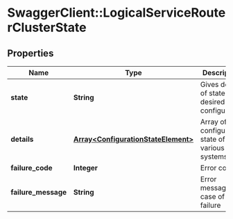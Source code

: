 # SwaggerClient::LogicalServiceRouterClusterState

## Properties
Name | Type | Description | Notes
------------ | ------------- | ------------- | -------------
**state** | **String** | Gives details of state of desired configuration | [optional] 
**details** | [**Array&lt;ConfigurationStateElement&gt;**](ConfigurationStateElement.md) | Array of configuration state of various sub systems | [optional] 
**failure_code** | **Integer** | Error code | [optional] 
**failure_message** | **String** | Error message in case of failure | [optional] 


